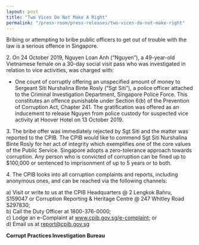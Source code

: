 ```yaml
---
layout: post
title: "Two Vices Do Not Make A Right"
permalink: "/press-room/press-releases/two-vices-do-not-make-right"
---
```

Bribing or attempting to bribe public officers to get out of trouble with the law is a serious offence in Singapore.

2\.          On 24 October 2019, Nguyen Loan Anh (“Nguyen”), a 49-year-old Vietnamese female on a 30-day social visit pass who was investigated in relation to vice activities, was charged with:

* One count of corruptly offering an unspecified amount of money to Sergeant Siti Nurshalina Binte Rosly (“Sgt Siti”), a police officer attached to the Criminal Investigation Department, Singapore Police Force. This constitutes an offence punishable under Section 6(b) of the Prevention of Corruption Act, Chapter 241. The gratification was offered as an inducement to release Nguyen from police custody for suspected vice activity at Hoover Hotel on 13 October 2019.

3\.          The bribe offer was immediately rejected by Sgt Siti and the matter was reported to the CPIB. The CPIB would like to commend Sgt Siti Nurshalina Binte Rosly for her act of integrity which exemplifies one of the core values of the Public Service. Singapore adopts a zero-tolerance approach towards corruption. Any person who is convicted of corruption can be fined up to $100,000 or sentenced to imprisonment of up to 5 years or to both.

4\.          The CPIB looks into all corruption complaints and reports, including anonymous ones, and can be reached via the following channels:

a) Visit or write to us at the CPIB Headquarters @ 2 Lengkok Bahru, S159047 or Corruption Reporting & Heritage Centre @ 247 Whitley Road S297830;<br />
b) Call the Duty Officer at 1800-376-0000;<br />
c) Lodge an e-Complaint at <a href="https://www.cpib.gov.sg/e-complaint"><span style="color: #0066cc;">www.cpib.gov.sg/e-complaint</span></a>; or<br />
d) Email us at <a class="spamspan" href="mailto:report@cpib.gov.sg">report@cpib.gov.sg</a>

**Corrupt Practices Investigation Bureau**
